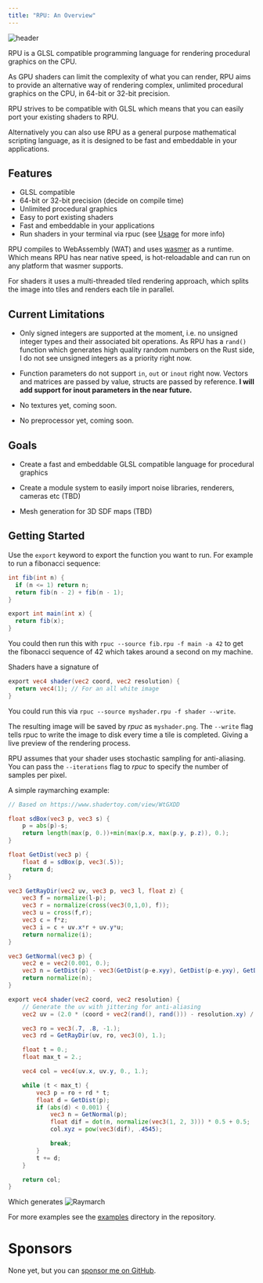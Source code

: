 ```yaml
---
title: "RPU: An Overview"
---
```


![header](/header.png)

RPU is a GLSL compatible programming language for rendering procedural graphics on the CPU.

As GPU shaders can limit the complexity of what you can render, RPU aims to provide an alternative way of rendering complex, unlimited procedural graphics on the CPU, in 64-bit or 32-bit precision.

RPU strives to be compatible with GLSL which means that you can easily port your existing shaders to RPU.

Alternatively you can also use RPU as a general purpose mathematical scripting language, as it is designed to be fast and embeddable in your applications.

## Features

- GLSL compatible
- 64-bit or 32-bit precision (decide on compile time)
- Unlimited procedural graphics
- Easy to port existing shaders
- Fast and embeddable in your applications
- Run shaders in your terminal via rpuc (see [Usage](./usage) for more info)

RPU compiles to WebAssembly (WAT) and uses [wasmer](https://github.com/wasmerio/wasmer) as a runtime. Which means RPU has near native speed, is hot-reloadable and can run on any platform that wasmer supports.

For shaders it uses a multi-threaded tiled rendering approach, which splits the image into tiles and renders each tile in parallel.

## Current Limitations

- Only signed integers are supported at the moment, i.e. no unsigned integer types and their associated bit operations. As RPU has a `rand()` function which generates high quality random numbers on the Rust side, I do not see unsigned integers as a priority right now.

- Function parameters do not support `in`, `out` or `inout` right now. Vectors and matrices are passed by value, structs are passed by reference. **I will add support for inout parameters in the near future.**

- No textures yet, coming soon.

- No preprocessor yet, coming soon.

## Goals

- Create a fast and embeddable GLSL compatible language for procedural graphics

- Create a module system to easily import noise libraries, renderers, cameras etc (TBD)

- Mesh generation for 3D SDF maps (TBD)

## Getting Started

Use the `export` keyword to export the function you want to run. For example to run a fibonacci sequence:

```glsl
int fib(int n) {
  if (n <= 1) return n;
  return fib(n - 2) + fib(n - 1);
}

export int main(int x) {
  return fib(x);
}
```

You could then run this with `rpuc --source fib.rpu -f main -a 42` to get the fibonacci sequence of 42 which takes around a second on my machine.

Shaders have a signature of

```glsl
export vec4 shader(vec2 coord, vec2 resolution) {
  return vec4(1); // For an all white image
}
```

You could run this via `rpuc --source myshader.rpu -f shader --write`.

The resulting image will be saved by _rpuc_ as `myshader.png`. The `--write` flag tells rpuc to write the image to disk every time a tile is completed. Giving a live preview of the rendering process.

RPU assumes that your shader uses stochastic sampling for anti-aliasing. You can pass the `--iterations` flag to _rpuc_ to specify the number of samples per pixel.

A simple raymarching example:

```glsl
// Based on https://www.shadertoy.com/view/WtGXDD

float sdBox(vec3 p, vec3 s) {
    p = abs(p)-s;
	return length(max(p, 0.))+min(max(p.x, max(p.y, p.z)), 0.);
}

float GetDist(vec3 p) {
    float d = sdBox(p, vec3(.5));
    return d;
}

vec3 GetRayDir(vec2 uv, vec3 p, vec3 l, float z) {
    vec3 f = normalize(l-p);
    vec3 r = normalize(cross(vec3(0,1,0), f));
    vec3 u = cross(f,r);
    vec3 c = f*z;
    vec3 i = c + uv.x*r + uv.y*u;
    return normalize(i);
}

vec3 GetNormal(vec3 p) {
    vec2 e = vec2(0.001, 0.);
    vec3 n = GetDist(p) - vec3(GetDist(p-e.xyy), GetDist(p-e.yxy), GetDist(p-e.yyx));
    return normalize(n);
}

export vec4 shader(vec2 coord, vec2 resolution) {
    // Generate the uv with jittering for anti-aliasing
    vec2 uv = (2.0 * (coord + vec2(rand(), rand())) - resolution.xy) / resolution.y;

    vec3 ro = vec3(.7, .8, -1.);
    vec3 rd = GetRayDir(uv, ro, vec3(0), 1.);

    float t = 0.;
    float max_t = 2.;

    vec4 col = vec4(uv.x, uv.y, 0., 1.);

    while (t < max_t) {
        vec3 p = ro + rd * t;
        float d = GetDist(p);
        if (abs(d) < 0.001) {
            vec3 n = GetNormal(p);
            float dif = dot(n, normalize(vec3(1, 2, 3))) * 0.5 + 0.5;
            col.xyz = pow(vec3(dif), .4545);

            break;
        }
        t += d;
    }

    return col;
}
```

Which generates ![Raymarch](/raymarch.png)

For more examples see the [examples](https://github.com/markusmoenig/RPU/tree/master/examples) directory in the repository.

# Sponsors

None yet, but you can [sponsor me on GitHub](https://github.com/sponsors/markusmoenig/).

